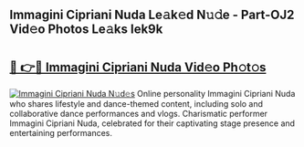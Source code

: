 ## Immagini Cipriani Nuda Le𝚊k𝚎d N𝚞𝚍e - Part-OJ2 Vid𝚎o Photos Le𝚊ks Iek9k

# <h2><a href="http://fbdbm69.evod.top/?m=Immagini+Cipriani+Nuda">🔗 👉🔴 Immagini Cipriani Nuda Vid𝚎o Ph𝚘t𝚘s</a></h2>

[![Immagini Cipriani Nuda N𝚞d𝚎s](https://i.imgur.com/8V9OHl7.gif)](http://fbdbm69.evod.top/?m=Immagini+Cipriani+Nuda)
Online personality Immagini Cipriani Nuda who shares lifestyle and dance-themed content, including solo and collaborative dance performances and vlogs. Charismatic performer Immagini Cipriani Nuda, celebrated for their captivating stage presence and entertaining performances. 

